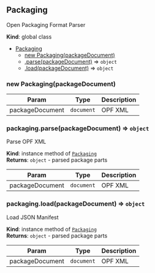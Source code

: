 <a name="Packaging"></a>

## Packaging
Open Packaging Format Parser

**Kind**: global class  

* [Packaging](#Packaging)
    * [new Packaging(packageDocument)](#new_Packaging_new)
    * [.parse(packageDocument)](#Packaging+parse) ⇒ <code>object</code>
    * [.load(packageDocument)](#Packaging+load) ⇒ <code>object</code>

<a name="new_Packaging_new"></a>

### new Packaging(packageDocument)

| Param | Type | Description |
| --- | --- | --- |
| packageDocument | <code>document</code> | OPF XML |

<a name="Packaging+parse"></a>

### packaging.parse(packageDocument) ⇒ <code>object</code>
Parse OPF XML

**Kind**: instance method of [<code>Packaging</code>](#Packaging)  
**Returns**: <code>object</code> - parsed package parts  

| Param | Type | Description |
| --- | --- | --- |
| packageDocument | <code>document</code> | OPF XML |

<a name="Packaging+load"></a>

### packaging.load(packageDocument) ⇒ <code>object</code>
Load JSON Manifest

**Kind**: instance method of [<code>Packaging</code>](#Packaging)  
**Returns**: <code>object</code> - parsed package parts  

| Param | Type | Description |
| --- | --- | --- |
| packageDocument | <code>document</code> | OPF XML |

